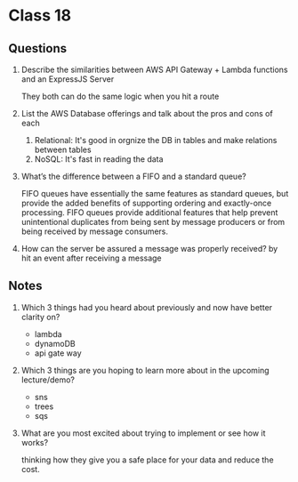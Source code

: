 # Class 18

## Questions
1. Describe the similarities between AWS API Gateway + Lambda functions and an ExpressJS Server

    They both can do the same logic when you hit a route
1. List the AWS Database offerings and talk about the pros and cons of each

    1. Relational: It's good in orgnize the DB in tables and make relations between tables
    1. NoSQL: It's fast in reading the data
1. What’s the difference between a FIFO and a standard queue?

    FIFO queues have essentially the same features as standard queues, but provide the added benefits of supporting ordering and exactly-once processing. FIFO queues provide additional features that help prevent unintentional duplicates from being sent by message producers or from being received by message consumers.
1. How can the server be assured a message was properly received?
    by hit an event after receiving a message





## Notes
1. Which 3 things had you heard about previously and now have better clarity on?
    * lambda
    * dynamoDB
    * api gate way
1. Which 3 things are you hoping to learn more about in the upcoming lecture/demo?
    * sns
    * trees
    * sqs
1. What are you most excited about trying to implement or see how it works?

    thinking how they give you a safe place for your data and reduce the cost.